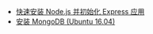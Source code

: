 - [快速安装 Node.js 并初始化 Express 应用](http://www.jianshu.com/p/52760ba9d663)
- [安装 MongoDB (Ubuntu 16.04)](http://www.jianshu.com/p/8401b267bf85)